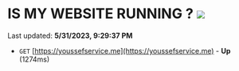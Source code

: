 # IS MY WEBSITE RUNNING ? [![](https://img.shields.io/static/v1?label=Sponsor&message=%E2%9D%A4&logo=GitHub&color=%23fe8e86)](https://github.com/sponsors/<username>)

Last updated: **5/31/2023, 9:29:37 PM**

- `GET` [https://youssefservice.me](https://youssefservice.me) - **Up** (1274ms)
